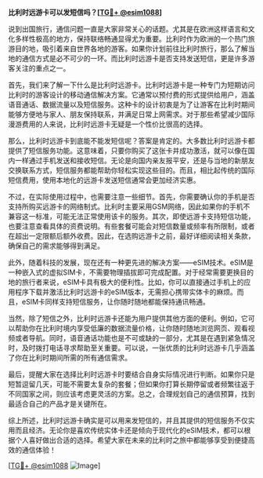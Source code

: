 **比利时远游卡可以发短信吗？[[TG💪+ @esim1088](https://t.me/s/esim1088)]**

说到出国旅行，通信问题一直是大家非常关心的话题。尤其是在欧洲这样语言和文化多样性极高的地方，保持联络畅通显得尤为重要。比利时作为欧洲的一个热门旅游目的地，吸引着来自世界各地的游客。如果你计划前往比利时旅行，那么了解当地的通信方式是必不可少的一环。而比利时远游卡是否支持发送短信，更是许多游客关注的重点之一。

首先，我们来了解一下什么是比利时远游卡。比利时远游卡是一种专门为短期访问比利时的游客设计的移动通信解决方案。它通常以预付费的形式提供给用户，涵盖语音通话、数据流量以及短信服务。这种卡的设计初衷是为了让游客在比利时期间能够方便地与家人、朋友保持联系，并满足日常上网需求。对于那些希望减少国际漫游费用的人来说，比利时远游卡无疑是一个性价比很高的选择。

那么，比利时远游卡到底能不能发短信呢？答案是肯定的。大多数比利时远游卡都提供了短信服务功能。这意味着，只要你购买了这张卡并成功激活，就可以像在国内一样通过手机发送和接收短信。无论是向国内亲友报平安，还是与当地的新朋友交换联系方式，短信服务都能帮助你轻松实现这些目的。而且，相比起传统的国际短信费用，使用本地化的远游卡发送短信通常会更加经济实惠。

不过，在实际使用过程中，也需要注意一些细节。首先，你需要确认你的手机是否支持所购买远游卡的网络制式。比利时主要采用GSM网络，因此如果你的手机不兼容这一标准，可能无法正常使用该卡的服务。其次，即使远游卡支持短信功能，也要注意查看具体的资费说明。有些套餐可能会对短信数量或频率有所限制，或者在超出一定限额后额外收费。因此，在选购远游卡之前，最好详细阅读相关条款，确保自己的需求能够得到满足。

此外，随着科技的发展，现在还有一种更先进的解决方案——eSIM技术。eSIM是一种嵌入式的虚拟SIM卡，不需要物理插拔即可完成配置。对于经常需要更换目的地的旅行者来说，eSIM卡具有极大的便利性。比如，你可以直接通过手机上的应用程序下载并激活比利时远游卡的eSIM版本，无需担心携带实体卡的麻烦。而且，eSIM卡同样支持短信服务，让你随时随地都能保持通讯畅通。

当然，除了短信之外，比利时远游卡还能为用户提供其他方面的便利。例如，它可以帮助你在比利时境内享受低廉的数据流量价格，让你随时随地浏览网页、观看视频或者导航。同时，语音通话功能也是不可或缺的一部分，尤其是在遇到紧急情况时，及时拨打电话寻求帮助至关重要。可以说，一张优质的比利时远游卡几乎涵盖了你在比利时期间所需的所有通信需求。

最后，提醒大家在选择比利时远游卡时要结合自身实际情况进行判断。如果你只是短暂逗留几天，可能不需要太复杂的套餐；但如果你打算长期停留或者频繁往返于不同国家之间，则应该考虑更灵活的方案。总之，合理规划自己的通信预算，找到最适合自己的产品才是关键所在。

综上所述，比利时远游卡确实是可以用来发短信的，并且其提供的短信服务不仅实用而且经济。无论你是喜欢传统实体卡还是倾向于现代化的eSIM技术，都可以根据个人喜好做出合适的选择。希望大家在未来的比利时之旅中都能够享受到便捷高效的通信体验！

[[TG💪+ @esim1088](https://t.me/s/esim1088) ![Image](https://i.postimg.cc/4NQfJmqS/Snipaste-2025-05-13-00-14-12.png)]
